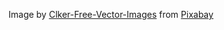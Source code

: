 
Image by [Clker-Free-Vector-Images](https://pixabay.com/users/clker-free-vector-images-3736) from [Pixabay](https://pixabay.com)
